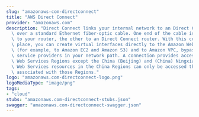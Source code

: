 ```yaml
---
slug: "amazonaws-com-directconnect"
title: "AWS Direct Connect"
provider: "amazonaws.com"
description: "Direct Connect links your internal network to an Direct Connect location\
  \ over a standard Ethernet fiber-optic cable. One end of the cable is connected\
  \ to your router, the other to an Direct Connect router. With this connection in\
  \ place, you can create virtual interfaces directly to the Amazon Web Services Cloud\
  \ (for example, to Amazon EC2 and Amazon S3) and to Amazon VPC, bypassing Internet\
  \ service providers in your network path. A connection provides access to all Amazon\
  \ Web Services Regions except the China (Beijing) and (China) Ningxia Regions. Amazon\
  \ Web Services resources in the China Regions can only be accessed through locations\
  \ associated with those Regions."
logo: "amazonaws.com-directconnect-logo.png"
logoMediaType: "image/png"
tags:
- "cloud"
stubs: "amazonaws.com-directconnect-stubs.json"
swagger: "amazonaws.com-directconnect-swagger.json"
---
```

